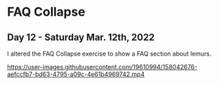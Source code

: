 # FAQ Collapse
## Day 12 - Saturday Mar. 12th, 2022
I altered the FAQ Collapse exercise to show a FAQ section about lemurs.

https://user-images.githubusercontent.com/19610994/158042676-aefccfb7-bd63-4795-a09c-4e61b4969742.mp4
